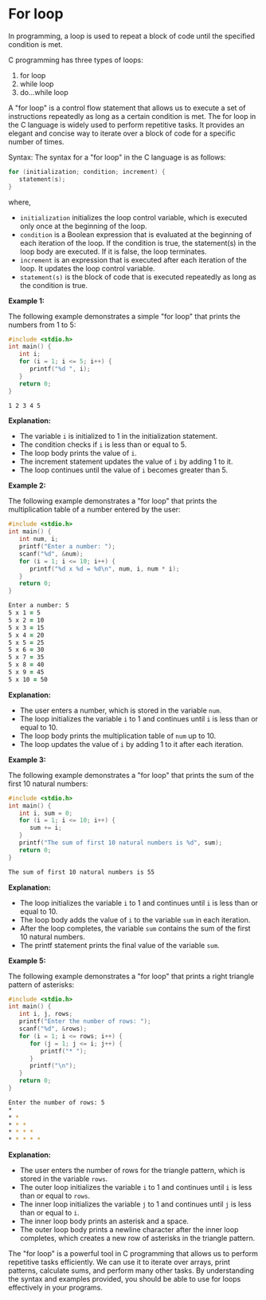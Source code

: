 <!-- 3-->
# For loop

In programming, a loop is used to repeat a block of code until the specified condition is met.

C programming has three types of loops:

1.  for loop
2.  while loop
3.  do...while loop

A "for loop" is a control flow statement that allows us to execute a set of instructions repeatedly as long as a certain condition is met. The for loop in the C language is widely used to perform repetitive tasks. It provides an elegant and concise way to iterate over a block of code for a specific number of times.

Syntax: The syntax for a "for loop" in the C language is as follows:

```c
for (initialization; condition; increment) {
   statement(s);
}
```

where,

- `initialization` initializes the loop control variable, which is executed only once at the beginning of the loop.
- `condition` is a Boolean expression that is evaluated at the beginning of each iteration of the loop. If the condition is true, the statement(s) in the loop body are executed. If it is false, the loop terminates.
- `increment` is an expression that is executed after each iteration of the loop. It updates the loop control variable.
- `statement(s)` is the block of code that is executed repeatedly as long as the condition is true.

__Example 1:__

The following example demonstrates a simple "for loop" that prints the numbers from 1 to 5:

```c
#include <stdio.h>
int main() {
   int i;
   for (i = 1; i <= 5; i++) {
      printf("%d ", i);
   }
   return 0;
}
```

```zsh
1 2 3 4 5
```

__Explanation:__

- The variable `i` is initialized to 1 in the initialization statement.
- The condition checks if `i` is less than or equal to 5.
- The loop body prints the value of `i`.
- The increment statement updates the value of `i` by adding 1 to it.
- The loop continues until the value of `i` becomes greater than 5.

__Example 2:__

The following example demonstrates a "for loop" that prints the multiplication table of a number entered by the user:

```c
#include <stdio.h>
int main() {
   int num, i;
   printf("Enter a number: ");
   scanf("%d", &num);
   for (i = 1; i <= 10; i++) {
      printf("%d x %d = %d\n", num, i, num * i);
   }
   return 0;
}
```

```zsh
Enter a number: 5
5 x 1 = 5
5 x 2 = 10
5 x 3 = 15
5 x 4 = 20
5 x 5 = 25
5 x 6 = 30
5 x 7 = 35
5 x 8 = 40
5 x 9 = 45
5 x 10 = 50
```

__Explanation:__

- The user enters a number, which is stored in the variable `num`.
- The loop initializes the variable `i` to 1 and continues until `i` is less than or equal to 10.
- The loop body prints the multiplication table of `num` up to 10.
- The loop updates the value of `i` by adding 1 to it after each iteration.

__Example 3:__

The following example demonstrates a "for loop" that prints the sum of the first 10 natural numbers:

```c
#include <stdio.h>
int main() {
   int i, sum = 0;
   for (i = 1; i <= 10; i++) {
      sum += i;
   }
   printf("The sum of first 10 natural numbers is %d", sum);
   return 0;
}
```

```zsh
The sum of first 10 natural numbers is 55
```

__Explanation:__

- The loop initializes the variable `i` to 1 and continues until `i` is less than or equal to 10.
- The loop body adds the value of `i` to the variable `sum` in each iteration.
- After the loop completes, the variable `sum` contains the sum of the first 10 natural numbers.
- The printf statement prints the final value of the variable `sum`.

__Example 5:__

The following example demonstrates a "for loop" that prints a right triangle pattern of asterisks:

```c
#include <stdio.h>
int main() {
   int i, j, rows;
   printf("Enter the number of rows: ");
   scanf("%d", &rows);
   for (i = 1; i <= rows; i++) {
      for (j = 1; j <= i; j++) {
         printf("* ");
      }
      printf("\n");
   }
   return 0;
}
```

```zsh
Enter the number of rows: 5
*
* *
* * *
* * * *
* * * * *
```

__Explanation:__

- The user enters the number of rows for the triangle pattern, which is stored in the variable `rows`.
- The outer loop initializes the variable `i` to 1 and continues until `i` is less than or equal to `rows`.
- The inner loop initializes the variable `j` to 1 and continues until `j` is less than or equal to `i`.
- The inner loop body prints an asterisk and a space.
- The outer loop body prints a newline character after the inner loop completes, which creates a new row of asterisks in the triangle pattern.


The "for loop" is a powerful tool in C programming that allows us to perform repetitive tasks efficiently. We can use it to iterate over arrays, print patterns, calculate sums, and perform many other tasks. By understanding the syntax and examples provided, you should be able to use for loops effectively in your programs.